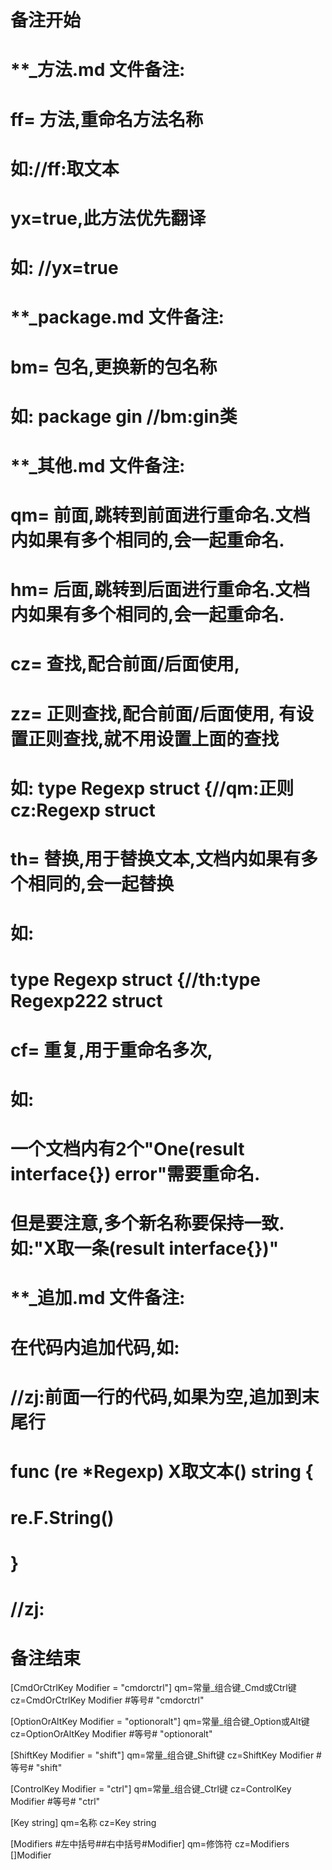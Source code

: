 # 备注开始
# **_方法.md 文件备注:
# ff= 方法,重命名方法名称
# 如://ff:取文本
#
# yx=true,此方法优先翻译
# 如: //yx=true

# **_package.md 文件备注:
# bm= 包名,更换新的包名称 
# 如: package gin //bm:gin类

# **_其他.md 文件备注:
# qm= 前面,跳转到前面进行重命名.文档内如果有多个相同的,会一起重命名.
# hm= 后面,跳转到后面进行重命名.文档内如果有多个相同的,会一起重命名.
# cz= 查找,配合前面/后面使用,
# zz= 正则查找,配合前面/后面使用, 有设置正则查找,就不用设置上面的查找
# 如: type Regexp struct {//qm:正则 cz:Regexp struct
#
# th= 替换,用于替换文本,文档内如果有多个相同的,会一起替换
# 如:
# type Regexp struct {//th:type Regexp222 struct
#
# cf= 重复,用于重命名多次,
# 如: 
# 一个文档内有2个"One(result interface{}) error"需要重命名.
# 但是要注意,多个新名称要保持一致. 如:"X取一条(result interface{})"

# **_追加.md 文件备注:
# 在代码内追加代码,如:
# //zj:前面一行的代码,如果为空,追加到末尾行
# func (re *Regexp) X取文本() string { 
# re.F.String()
# }
# //zj:
# 备注结束

[CmdOrCtrlKey Modifier = "cmdorctrl"]
qm=常量_组合键_Cmd或Ctrl键
cz=CmdOrCtrlKey Modifier #等号# "cmdorctrl"

[OptionOrAltKey Modifier = "optionoralt"]
qm=常量_组合键_Option或Alt键
cz=OptionOrAltKey Modifier #等号# "optionoralt"

[ShiftKey Modifier = "shift"]
qm=常量_组合键_Shift键
cz=ShiftKey Modifier #等号# "shift"

[ControlKey Modifier = "ctrl"]
qm=常量_组合键_Ctrl键
cz=ControlKey Modifier #等号# "ctrl"

[Key string]
qm=名称
cz=Key string

[Modifiers #左中括号##右中括号#Modifier]
qm=修饰符
cz=Modifiers []Modifier
